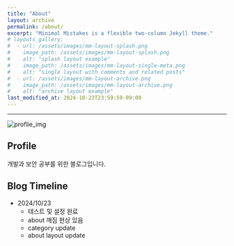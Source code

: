 ```yaml
---
title: "About"
layout: archive
permalink: /about/
excerpt: "Minimal Mistakes is a flexible two-column Jekyll theme."
# layouts_gallery:
#  - url: /assets/images/mm-layout-splash.png
#    image_path: /assets/images/mm-layout-splash.png
#    alt: "splash layout example"
#    image_path: /assets/images/mm-layout-single-meta.png
#    alt: "single layout with comments and related posts"
#  - url: /assets/images/mm-layout-archive.png
#    image_path: /assets/images/mm-layout-archive.png
#    alt: "archive layout example"
last_modified_at: 2024-10-23T23:59:59-09:00
---
```


----
![proflie_img](https://tistory1.daumcdn.net/tistory/7355544/attach/0444720b6fa942deb0d45664d1044551)

## Profile
개발과 보안 공부를 위한 블로그입니다.

## Blog Timeline
- 2024/10/23
  - 테스트 및 설정 완료
  - about 깨짐 현상 있음
  - category update
  - about layout update